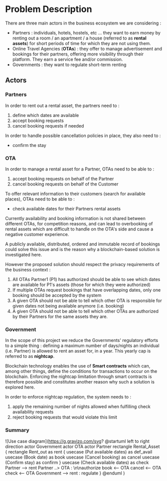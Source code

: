 # Problem Description

There are three main actors in the business ecosystem we are considering :
* Partners : individuals, hotels, hostels, etc ... they want to earn money by renting out a room / an apartment / 
a house (referred to as **rental assets**) for short periods of time for which they are not using them.
* Online Travel Agencies (**OTAs**) : they offer to manage advertisement and bookings for their partners, offering more
visibility through their platform. They earn a service fee and/or commission. 
* Governments : they want to regulate short-term renting

## Actors

### Partners

In order to rent out a rental asset, the partners need to :
1. define which dates are available
2. accept booking requests
3. cancel booking requests if needed

In order to handle possible cancellation policies in place, they also need to :
* confirm the stay

### OTA

In order to manage a rental asset for a Partner, OTAs need to be able to :
1. accept booking requests on behalf of the Partner
2. cancel booking requests on behalf of the Customer

To offer relevant information to their customers (search for available places), OTAs need to be able to :
* check available dates for their Partners rental assets

Currently availability and booking information is not shared between different OTAs, for competition reasons, and can
lead to overbooking of rental assets which are difficult to handle on the OTA's side and cause a negative customer 
experience.

A publicly available, distributed, ordered and immutable record of bookings could solve this issue and is the reason why
a blockchain-based solution is investigated here.

However the proposed solution should respect the privacy requirements of the business context :
1. All OTAs Partner1 (P1) has authorized should be able to see which dates are available for P1's assets (those for 
which they were authorized)
2. If multiple OTAs request bookings that have overlapping dates, only one booking should be accepted by the system
3. A given OTA should not be able to tell which other OTA is responsible for given dates not being available anymore 
(i.e. booking)
4. A given OTA should not be able to tell which other OTAs are authorized by their Partners for the same assets they are.

### Government

In the scope of this project we reduce the Governments' regulatory efforts to a simple thing : defining a maximum number
of days/nights an individual (i.e. Partner) is allowed to rent an asset for, in a year.
This yearly cap is referred to as **nightcap**.

Blockchain technology enables the use of **Smart contracts** which can, among other things, define the conditions for
transactions to occur on the blockchain. Enforcing the nightcap limitation through smart contracts is therefore possible
and constitutes another reason why such a solution is explored here.

In order to enforce nightcap regulation, the system needs to :
1. apply the remaining number of nights allowed when fulfilling check availability requests
2. reject booking requests that would violate this limit

### Summary

![Use case diagram](https://g.gravizo.com/svg?
    @startuml
    left to right direction
    actor Government
    actor OTA
    actor Partner
    rectangle Rental_Asset {
        rectangle Rent_out as rent {
            usecase (Put available dates) as def_avail
            usecase (Book date) as book
            usecase (Cancel booking) as cancel
            usecase (Confirm stay) as confirm
        }
        usecase (Check available dates) as check
        Partner --> rent
        Partner ..> OTA : \n\nauthorize
        book <-- OTA
        cancel <-- OTA
        check <-- OTA
        Government --> rent : regulate
    }
    @enduml
)